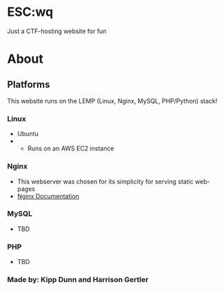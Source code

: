 # ESC:wq
Just a CTF-hosting website for fun

# About
## Platforms
This website runs on the LEMP (Linux, Nginx, MySQL, PHP/Python) stack!
### Linux
* Ubuntu
* * Runs on an AWS EC2 instance
### Nginx
* This webserver was chosen for its simplicity for serving static web-pages
* [Nginx Documentation](https://nginx.org/en/docs/)
### MySQL
* TBD
### PHP
* TBD

### Made by: Kipp Dunn and Harrison Gertler
